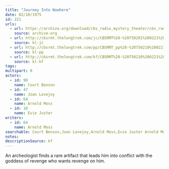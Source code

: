 ```yaml
---
title: "Journey Into Nowhere"
date: 02/10/1975
id: 221
urls: 
  - url: https://archive.org/download/cbs_radio_mystery_theater/cbs_radio_mystery_theater-0201-0250.zip/cbs_radio_mystery_theater-0201-0250%2Fcbsrmt_0221_journey_into_nowhere.mp3
    source: archive-org
  - url: http://cbsrmt.thelongtrek.com/jc/CBSRMT%20-%20750201%200221%20Journey%20Into%20Nowhere%20vbr%20oz_jc.mp3
    source: kl-jc
  - url: http://cbsrmt.thelongtrek.com/pp/CBSRMT_pp%20-%20750210%200221%20Journey%20into%20Nowhere.mp3
    source: kl-pp
  - url: http://cbsrmt.thelongtrek.com/kf/CBSRMT%20-%20750210%200221%20Journey%20Into%20Nowhere_kf.mp3
    source: kl-kf
tags: 
multipart: 0
actors:  
  - id: 90
    name: Court Benson  
  - id: 47
    name: Joan Lovejoy  
  - id: 64
    name: Arnold Moss  
  - id: 10
    name: Evie Juster
writers:  
  - id: 64
    name: Arnold Moss
searchable: Court Benson,Joan Lovejoy,Arnold Moss,Evie Juster Arnold Moss
notes: 
descriptionSource: kf
---
```

An archeologist finds a rare artifact that leads him into conflict with the goddess of revenge who wants revenge on him.